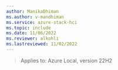 ```yaml
---
author: ManikaDhiman
ms.author: v-mandhiman
ms.service: azure-stack-hci
ms.topic: include
ms.date: 11/06/2022
ms.reviewer: alkohli
ms.lastreviewed: 11/02/2022
---
```


> Applies to: Azure Local, version 22H2
